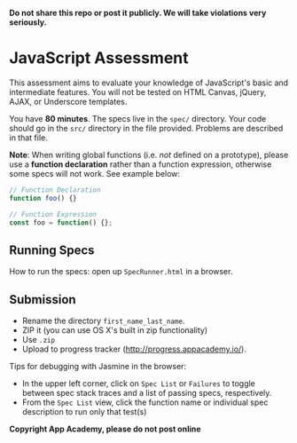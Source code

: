 **Do not share this repo or post it publicly. We will take violations
very seriously.**

# JavaScript Assessment

This assessment aims to evaluate your knowledge of JavaScript's basic
and intermediate features. You will not be tested on HTML Canvas,
jQuery, AJAX, or Underscore templates.

You have **80 minutes**. The specs live in the `spec/` directory. Your
code should go in the `src/` directory in the file provided. Problems
are described in that file. 

**Note**: When writing global functions (i.e. _not_ defined on a prototype),
please use a **function declaration** rather than a function expression, 
otherwise some specs will not work. See example below:

```js
// Function Declaration
function foo() {}

// Function Expression
const foo = function() {};
```

## Running Specs

How to run the specs: open up `SpecRunner.html` in a browser.

## Submission

* Rename the directory `first_name_last_name`.
* ZIP it (you can use OS X's built in zip functionality)
* Use `.zip`
* Upload to progress tracker (http://progress.appacademy.io/).

Tips for debugging with Jasmine in the browser:
  * In the upper left corner, click on `Spec List` or `Failures` to toggle
    between spec stack traces and a list of passing specs, respectively.  
  * From the `Spec List` view, click the function name or individual spec
    description to run only that test(s)
    
**Copyright App Academy, please do not post online**
